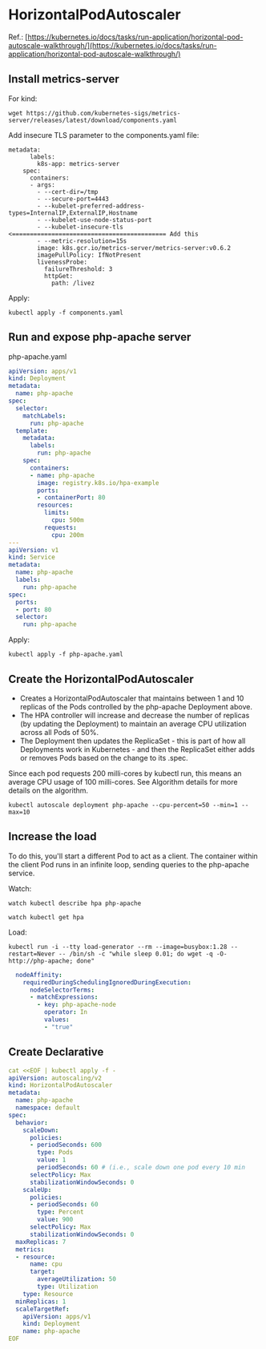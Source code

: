 # HorizontalPodAutoscaler
Ref.: [https://kubernetes.io/docs/tasks/run-application/horizontal-pod-autoscale-walkthrough/](https://kubernetes.io/docs/tasks/run-application/horizontal-pod-autoscale-walkthrough/)

## Install metrics-server

For kind:
```
wget https://github.com/kubernetes-sigs/metrics-server/releases/latest/download/components.yaml
```

Add insecure TLS parameter to the components.yaml file:
```
metadata:
      labels:
        k8s-app: metrics-server
    spec:
      containers:
      - args:
        - --cert-dir=/tmp
        - --secure-port=4443
        - --kubelet-preferred-address-types=InternalIP,ExternalIP,Hostname
        - --kubelet-use-node-status-port
        - --kubelet-insecure-tls   <=========================================== Add this
        - --metric-resolution=15s
        image: k8s.gcr.io/metrics-server/metrics-server:v0.6.2
        imagePullPolicy: IfNotPresent
        livenessProbe:
          failureThreshold: 3
          httpGet:
            path: /livez
```

Apply:
```
kubectl apply -f components.yaml
```

## Run and expose php-apache server
php-apache.yaml
```yml
apiVersion: apps/v1
kind: Deployment
metadata:
  name: php-apache
spec:
  selector:
    matchLabels:
      run: php-apache
  template:
    metadata:
      labels:
        run: php-apache
    spec:
      containers:
      - name: php-apache
        image: registry.k8s.io/hpa-example
        ports:
        - containerPort: 80
        resources:
          limits:
            cpu: 500m
          requests:
            cpu: 200m
---
apiVersion: v1
kind: Service
metadata:
  name: php-apache
  labels:
    run: php-apache
spec:
  ports:
  - port: 80
  selector:
    run: php-apache

```

Apply:
```
kubectl apply -f php-apache.yaml
```

## Create the HorizontalPodAutoscaler 
* Creates a HorizontalPodAutoscaler that maintains between 1 and 10 replicas of the Pods controlled by the php-apache Deployment above.
* The HPA controller will increase and decrease the number of replicas (by updating the Deployment) to maintain an average CPU utilization across all Pods of 50%.
* The Deployment then updates the ReplicaSet - this is part of how all Deployments work in Kubernetes - and then the ReplicaSet either adds or removes Pods based on the change to its .spec.

Since each pod requests 200 milli-cores by kubectl run, this means an average CPU usage of 100 milli-cores. See Algorithm details for more details on the algorithm.

```
kubectl autoscale deployment php-apache --cpu-percent=50 --min=1 --max=10
```

## Increase the load
To do this, you'll start a different Pod to act as a client. The container within the client Pod runs in an infinite loop, sending queries to the php-apache service.

Watch:
```
watch kubectl describe hpa php-apache

watch kubectl get hpa
```

Load:
```
kubectl run -i --tty load-generator --rm --image=busybox:1.28 --restart=Never -- /bin/sh -c "while sleep 0.01; do wget -q -O- http://php-apache; done"
```

```yml
  nodeAffinity:
    requiredDuringSchedulingIgnoredDuringExecution:
      nodeSelectorTerms:
      - matchExpressions:
        - key: php-apache-node
          operator: In
          values:
          - "true"
```

## Create Declarative 
```yml
cat <<EOF | kubectl apply -f -
apiVersion: autoscaling/v2
kind: HorizontalPodAutoscaler
metadata:
  name: php-apache
  namespace: default
spec:
  behavior:
    scaleDown:
      policies:
      - periodSeconds: 600
        type: Pods
        value: 1
        periodSeconds: 60 # (i.e., scale down one pod every 10 min
      selectPolicy: Max
      stabilizationWindowSeconds: 0
    scaleUp:
      policies:
      - periodSeconds: 60
        type: Percent
        value: 900
      selectPolicy: Max
      stabilizationWindowSeconds: 0
  maxReplicas: 7
  metrics:
  - resource:
      name: cpu
      target:
        averageUtilization: 50
        type: Utilization
    type: Resource
  minReplicas: 1
  scaleTargetRef:
    apiVersion: apps/v1
    kind: Deployment
    name: php-apache
EOF
```
